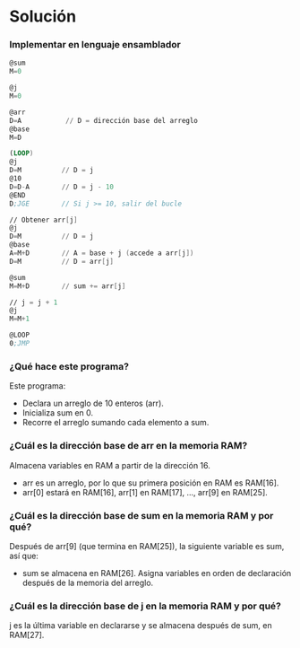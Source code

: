 # Solución 

### Implementar en lenguaje ensamblador

```asm
@sum
M=0

@j
M=0

@arr
D=A           // D = dirección base del arreglo
@base
M=D

(LOOP)
@j
D=M          // D = j
@10
D=D-A        // D = j - 10
@END
D;JGE        // Si j >= 10, salir del bucle

// Obtener arr[j]
@j
D=M          // D = j
@base
A=M+D        // A = base + j (accede a arr[j])
D=M          // D = arr[j]

@sum
M=M+D        // sum += arr[j]

// j = j + 1
@j
M=M+1

@LOOP
0;JMP

```
### ¿Qué hace este programa?

Este programa:

- Declara un arreglo de 10 enteros (arr).
- Inicializa sum en 0.
- Recorre el arreglo sumando cada elemento a sum.

### ¿Cuál es la dirección base de arr en la memoria RAM?

Almacena variables en RAM a partir de la dirección 16.

- arr es un arreglo, por lo que su primera posición en RAM es RAM[16].
- arr[0] estará en RAM[16], arr[1] en RAM[17], ..., arr[9] en RAM[25].

### ¿Cuál es la dirección base de sum en la memoria RAM y por qué?

Después de arr[9] (que termina en RAM[25]), la siguiente variable es sum, así que:

- sum se almacena en RAM[26]. Asigna variables en orden de declaración después de la memoria del arreglo.

### ¿Cuál es la dirección base de j en la memoria RAM y por qué?

j es la última variable en declararse y se almacena después de sum, en RAM[27].
